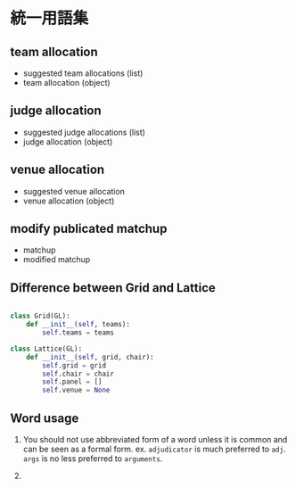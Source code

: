 
# 統一用語集

## team allocation

* suggested team allocations (list)
* team allocation (object)

## judge allocation

* suggested judge allocations (list)
* judge allocation (object)

## venue allocation

* suggested venue allocation
* venue allocation (object)

## modify publicated matchup

* matchup
* modified matchup

## Difference between Grid and Lattice

```python

class Grid(GL):
	def __init__(self, teams):
		self.teams = teams

class Lattice(GL):
	def __init__(self, grid, chair):
		self.grid = grid
		self.chair = chair
		self.panel = []
		self.venue = None
```

## Word usage

1. You should not use abbreviated form of a word unless it is common and can be seen as a formal form.
ex. `adjudicator` is much preferred to `adj`. `args` is no less preferred to `arguments`.

2. 

